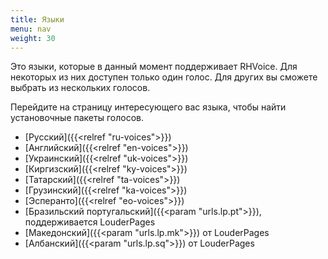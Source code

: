 ```yaml
---
title: Языки
menu: nav
weight: 30
---
```


Это языки, которые в данный момент поддерживает RHVoice. Для некоторых
из них доступен только один голос. Для других вы сможете выбрать из
нескольких голосов.

Перейдите на страницу интересующего вас языка, чтобы найти
установочные пакеты голосов.

* [Русский]({{<relref "ru-voices">}})
* [Английский]({{<relref "en-voices">}})
* [Украинский]({{<relref "uk-voices">}})
* [Киргизский]({{<relref "ky-voices">}})
* [Татарский]({{<relref "ta-voices">}})
* [Грузинский]({{<relref "ka-voices">}})
* [Эсперанто]({{<relref "eo-voices">}})
* [Бразильский португальский]({{<param "urls.lp.pt">}}), поддерживается LouderPages
* [Македонский]({{<param "urls.lp.mk">}}) от LouderPages
* [Албанский]({{<param "urls.lp.sq">}}) от LouderPages

